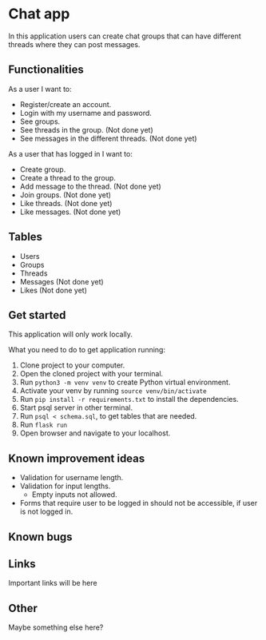 # Chat app

In this application users can create chat groups that can have different threads where they can post messages.


## Functionalities

As a user I want to:

* Register/create an account.
* Login with my username and password.
* See groups.
* See threads in the group. (Not done yet)
* See messages in the different threads. (Not done yet)

As a user that has logged in I want to:

* Create group.
* Create a thread to the group.
* Add message to the thread. (Not done yet)
* Join groups. (Not done yet)
* Like threads. (Not done yet)
* Like messages. (Not done yet)

## Tables

* Users
* Groups
* Threads
* Messages (Not done yet)
* Likes (Not done yet)

## Get started

This application will only work locally. 

What you need to do to get application running:

1. Clone project to your computer.
1. Open the cloned project with your terminal.
1. Run `python3 -m venv venv` to create Python virtual environment.
1. Activate your venv by running `source venv/bin/activate`
1. Run `pip install -r requirements.txt` to install the dependencies.
1. Start psql server in other terminal.
1. Run `psql < schema.sql`, to get tables that are needed.
1. Run `flask run`
1. Open browser and navigate to your localhost.

## Known improvement ideas

* Validation for username length.
* Validation for input lengths.
    * Empty inputs not allowed.
* Forms that require user to be logged in should not be accessible, if user is not logged in.

## Known bugs


## Links

Important links will be here

## Other

Maybe something else here?